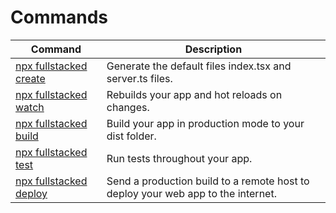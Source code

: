 # Commands

| Command | Description |
| --- | --- |
| [npx fullstacked create](https://fullstacked.org/docs/creating) | Generate the default files index.tsx and server.ts files. |
| [npx fullstacked watch](https://fullstacked.org/docs/developing) | Rebuilds your app and hot reloads on changes. |
| [npx fullstacked build](https://fullstacked.org/docs/building) | Build your app in production mode to your dist folder. |
| [npx fullstacked test](https://fullstacked.org/docs/testing) | Run tests throughout your app. |
| [npx fullstacked deploy](https://fullstacked.org/docs/deploying)  &nbsp; | Send a production build to a remote host to deploy your web app to the internet. |
